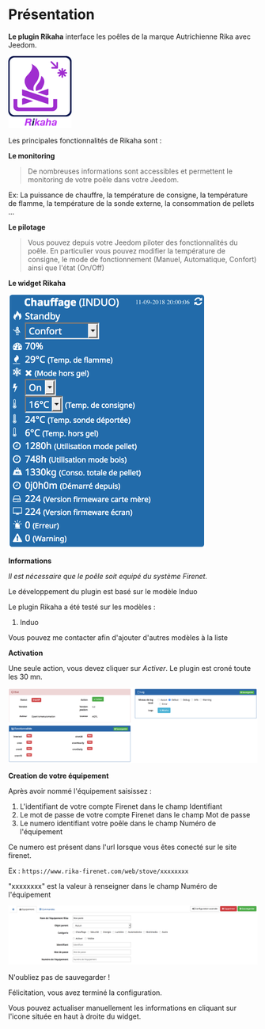 Présentation
============

**Le plugin Rikaha** interface les poêles de la marque Autrichienne Rika avec Jeedom.

![rikaha-logo](../images/rikaha_icon.png)

Les principales fonctionnalités de Rikaha sont :

**Le monitoring**
> De nombreuses informations sont accessibles et permettent le monitoring de votre poêle dans votre Jeedom.

Ex: La puissance de chauffre, la température de consigne, la température de flamme, la température de la sonde externe, la consommation de pellets ...

**Le pilotage**
> Vous pouvez depuis votre Jeedom piloter des fonctionnalités du poêle. En particulier vous pouvez modifier la température de consigne, le mode de fonctionnement (Manuel, Automatique, Confort) ainsi que l'état (On/Off)

**Le widget Rikaha**

![rikaha-widget](../images/rikaha_widget.png)

**Informations**

_Il est nécessaire que le poêle soit equipé du système Firenet._

Le développement du plugin est basé sur le modèle Induo

Le plugin Rikaha a été testé sur les modèles :
1. Induo

Vous pouvez me contacter afin d'ajouter d'autres modèles à la liste

**Activation**

Une seule action, vous devez cliquer sur _Activer_.
Le plugin est croné toute les 30 mn.

![rikaha-config2](../images/rikaha_config2.png)

**Creation de votre équipement**

Après avoir nommé l'équipement saisissez :

 1. L'identifiant de votre compte Firenet dans le champ Identifiant
 2. Le mot de passe de votre compte Firenet dans le champ Mot de passe
 3. Le numero identifiant votre poêle dans le champ Numéro de l'équipement

Ce numero est présent dans l'url lorsque vous êtes conecté sur le site firenet.

Ex : `https://www.rika-firenet.com/web/stove/xxxxxxxx`

"xxxxxxxx" est la valeur à renseigner dans le champ Numéro de l'équipement

![rikaha-config](../images/rikaha_config4.png)

N'oubliez pas de sauvegarder !

Félicitation, vous avez terminé la configuration.

Vous pouvez actualiser manuellement les informations en cliquant sur l'icone située en haut à droite du widget.
